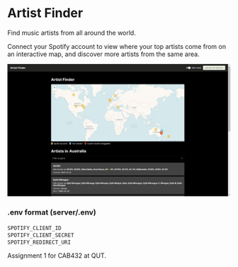 # Artist Finder
Find music artists from all around the world.

Connect your Spotify account to view where your top artists come from on an interactive map, and discover more artists from the same area.

![Main screenshot](./assets/main.png)

### .env format (server/.env)

```
SPOTIFY_CLIENT_ID
SPOTIFY_CLIENT_SECRET
SPOTIFY_REDIRECT_URI
```

Assignment 1 for CAB432 at QUT.
